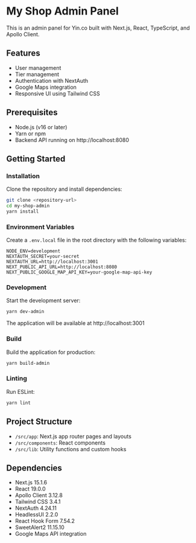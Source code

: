 # My Shop Admin Panel

This is an admin panel for Yin.co built with Next.js, React, TypeScript, and Apollo Client.

## Features

- User management
- Tier management
- Authentication with NextAuth
- Google Maps integration
- Responsive UI using Tailwind CSS

## Prerequisites

- Node.js (v16 or later)
- Yarn or npm
- Backend API running on http://localhost:8080

## Getting Started

### Installation

Clone the repository and install dependencies:

```bash
git clone <repository-url>
cd my-shop-admin
yarn install
```

### Environment Variables

Create a `.env.local` file in the root directory with the following variables:

```
NODE_ENV=development
NEXTAUTH_SECRET=your-secret
NEXTAUTH_URL=http://localhost:3001
NEXT_PUBLIC_API_URL=http://localhost:8080
NEXT_PUBLIC_GOOGLE_MAP_API_KEY=your-google-map-api-key
```

### Development

Start the development server:

```bash
yarn dev-admin
```

The application will be available at http://localhost:3001

### Build

Build the application for production:

```bash
yarn build-admin
```

### Linting

Run ESLint:

```bash
yarn lint
```

## Project Structure

- `/src/app`: Next.js app router pages and layouts
- `/src/components`: React components
- `/src/lib`: Utility functions and custom hooks

## Dependencies

- Next.js 15.1.6
- React 19.0.0
- Apollo Client 3.12.8
- Tailwind CSS 3.4.1
- NextAuth 4.24.11
- HeadlessUI 2.2.0
- React Hook Form 7.54.2
- SweetAlert2 11.15.10
- Google Maps API integration
